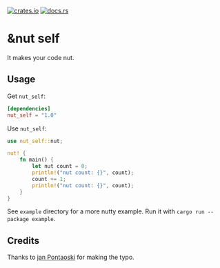 [![crates.io](https://img.shields.io/crates/v/nut_self)](https://crates.io/crates/nut_self) [![docs.rs](https://docs.rs/nut_self/badge.svg)](https://docs.rs/nut_self)

# &nut self

It makes your code nut.

## Usage

Get `nut_self`:
```toml
[dependencies]
nut_self = "1.0"
```

Use `nut_self`:
```rust
use nut_self::nut;

nut! {
    fn main() {
        let nut count = 0;
        println!("nut count: {}", count);
        count += 1;
        println!("nut count: {}", count);
    }
}
```

See `example` directory for a more nutty example.
Run it with `cargo run --package example`.

## Credits
Thanks to [jan Pontaoski](https://github.com/pontaoski) for making the typo.